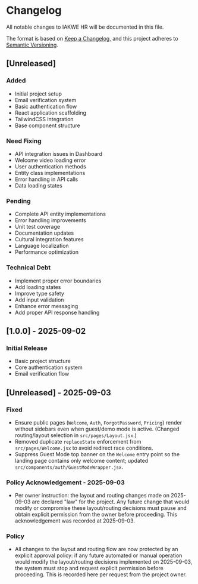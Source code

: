 # Changelog

All notable changes to IAKWE HR will be documented in this file.

The format is based on [Keep a Changelog](https://keepachangelog.com/en/1.0.0/),
and this project adheres to [Semantic Versioning](https://semver.org/spec/v2.0.0.html).

## [Unreleased]

### Added
- Initial project setup
- Email verification system
- Basic authentication flow
- React application scaffolding
- TailwindCSS integration
- Base component structure

### Need Fixing
- API integration issues in Dashboard
- Welcome video loading error
- User authentication methods
- Entity class implementations
- Error handling in API calls
- Data loading states

### Pending
- Complete API entity implementations
- Error handling improvements
- Unit test coverage
- Documentation updates
- Cultural integration features
- Language localization
- Performance optimization

### Technical Debt
- Implement proper error boundaries
- Add loading states
- Improve type safety
- Add input validation
- Enhance error messaging
- Add proper API response handling

## [1.0.0] - 2025-09-02
### Initial Release
- Basic project structure
- Core authentication system
- Email verification flow

## [Unreleased] - 2025-09-03
### Fixed
- Ensure public pages (`Welcome`, `Auth`, `ForgotPassword`, `Pricing`) render without sidebars even when guest/demo mode is active. (Changed routing/layout selection in `src/pages/Layout.jsx`.)
- Removed duplicate `replaceState` enforcement from `src/pages/Welcome.jsx` to avoid redirect race conditions.
 - Suppress Guest Mode top banner on the `Welcome` entry point so the landing page contains only welcome content; updated `src/components/auth/GuestModeWrapper.jsx`.

### Policy Acknowledgement - 2025-09-03
- Per owner instruction: the layout and routing changes made on 2025-09-03 are declared "law" for the project. Any future change that would modify or compromise these layout/routing decisions must pause and obtain explicit permission from the owner before proceeding. This acknowledgement was recorded at 2025-09-03.

### Policy
- All changes to the layout and routing flow are now protected by an explicit approval policy: if any future automated or manual operation would modify the layout/routing decisions implemented on 2025-09-03, the system must stop and request explicit permission before proceeding. This is recorded here per request from the project owner.

